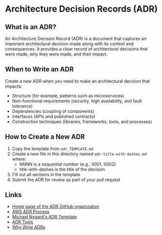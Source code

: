 # Architecture Decision Records (ADR)

## What is an ADR?
An Architecture Decision Record (ADR) is a document that captures an important architectural decision made along with its context and consequences. It provides a clear record of architectural decisions that were made, why they were made, and their impact.

## When to Write an ADR
Create a new ADR when you need to make an architectural decision that impacts:

- Structure (for example, patterns such as microservices)
- Non-functional requirements (security, high availability, and fault tolerance)
- Dependencies (coupling of components)
- Interfaces (APIs and published contracts)
- Construction techniques (libraries, frameworks, tools, and processes)

## How to Create a New ADR

1. Copy the template from `adr_TEMPLATE.md`
2. Create a new file in this directory named `adr-title-with-dashes.md` where:
   - NNNN is a sequential number (e.g., 0001, 0002)
   - title-with-dashes is the title of the decision
3. Fill out all sections in the template
4. Submit the ADR for review as part of your pull request

## Links
- [Home page of the ADR GitHub organization](https://adr.github.io/)
- [AWS ADR Process](https://docs.aws.amazon.com/prescriptive-guidance/latest/architectural-decision-records/adr-process.html)
- [Michael Nygard's ADR Template](https://github.com/joelparkerhenderson/architecture-decision-record/blob/main/templates/decision-record-template-by-michael-nygard/index.md)
- [ADR Tools](https://github.com/npryce/adr-tools)
- [Why Write ADRs](https://cognitect.com/blog/2011/11/15/documenting-architecture-decisions)